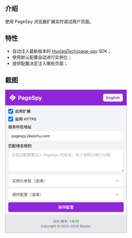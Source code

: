 ## 介绍

使用 PageSpy 浏览器扩展实时调试用户页面。

## 特性

- 自动注入最新版本的 [HuolalaTech/page-spy](https://github.com/HuolalaTech/page-spy/) SDK；
- 使用默认配置自动进行实例化；
- 提供配置决定注入哪些页面；

## 截图

<img src="../../.github/assets/screenshot.zh.png" width="400" />
